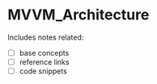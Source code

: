 # MVVM_Architecture
Includes notes related:
- [ ] base concepts
- [ ] reference links 
- [ ] code snippets
